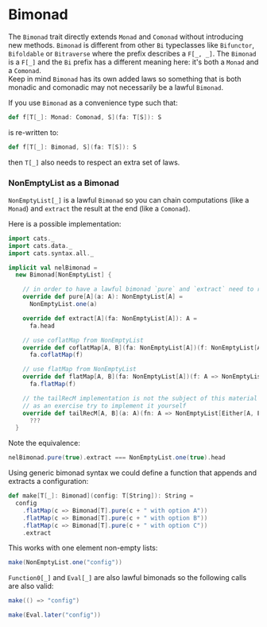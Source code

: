 # Bimonad

The `Bimonad` trait directly extends `Monad` and `Comonad` without introducing new methods.  `Bimonad` is
different from other `Bi` typeclasses like `Bifunctor`, `Bifoldable` or `Bitraverse` where the prefix describes
a `F[_, _]`. The `Bimonad` is a `F[_]` and the `Bi` prefix has a different meaning here: it's both a `Monad` and a `Comonad`.  
Keep in mind `Bimonad` has its own added laws so something that is both monadic
and comonadic may not necessarily be a lawful `Bimonad`.

If you use `Bimonad` as a convenience type such that:
```scala
def f[T[_]: Monad: Comonad, S](fa: T[S]): S
```
is re-written to:
```scala
def f[T[_]: Bimonad, S](fa: T[S]): S
```
then `T[_]` also needs to respect an extra set of laws.

### NonEmptyList as a Bimonad
`NonEmptyList[_]` is a lawful `Bimonad` so you can chain computations (like a `Monad`) and `extract` the result at the end (like a `Comonad`).

Here is a possible implementation:
```scala mdoc
import cats._
import cats.data._
import cats.syntax.all._

implicit val nelBimonad =
  new Bimonad[NonEmptyList] {

    // in order to have a lawful bimonad `pure` and `extract` need to respect: `nelBimonad.extract(nelBimonad.pure(a)) <-> a`
    override def pure[A](a: A): NonEmptyList[A] =
      NonEmptyList.one(a)

    override def extract[A](fa: NonEmptyList[A]): A =
      fa.head

    // use coflatMap from NonEmptyList
    override def coflatMap[A, B](fa: NonEmptyList[A])(f: NonEmptyList[A] => B): NonEmptyList[B] =
      fa.coflatMap(f)

    // use flatMap from NonEmptyList
    override def flatMap[A, B](fa: NonEmptyList[A])(f: A => NonEmptyList[B]): NonEmptyList[B] =
      fa.flatMap(f)

    // the tailRecM implementation is not the subject of this material
    // as an exercise try to implement it yourself
    override def tailRecM[A, B](a: A)(fn: A => NonEmptyList[Either[A, B]]): NonEmptyList[B] =
      ???
  }
```

Note the equivalence:
```scala mdoc
nelBimonad.pure(true).extract === NonEmptyList.one(true).head
```

Using generic bimonad syntax we could define a function that appends and extracts a configuration:
```scala mdoc
def make[T[_]: Bimonad](config: T[String]): String = 
  config
    .flatMap(c => Bimonad[T].pure(c + " with option A"))
    .flatMap(c => Bimonad[T].pure(c + " with option B"))
    .flatMap(c => Bimonad[T].pure(c + " with option C"))
    .extract
```

This works with one element non-empty lists:
```scala mdoc
make(NonEmptyList.one("config"))
```

`Function0[_]` and `Eval[_]` are also lawful bimonads so the following calls are also valid:
```scala mdoc
make(() => "config")

make(Eval.later("config"))
```

